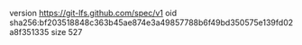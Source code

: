 version https://git-lfs.github.com/spec/v1
oid sha256:bf203518848c363b45ae874e3a49857788b6f49bd350575e139fd02a8f351335
size 527

